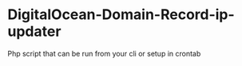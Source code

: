 # DigitalOcean-Domain-Record-ip-updater
Php script that can be run from your cli or setup in crontab
